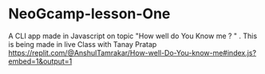 # NeoGcamp-lesson-One
A CLI app made in Javascript on topic "How well do You Know me ? " . This is being made in live Class with Tanay Pratap
https://replit.com/@AnshulTamrakar/How-well-Do-You-know-me#index.js?embed=1&output=1
